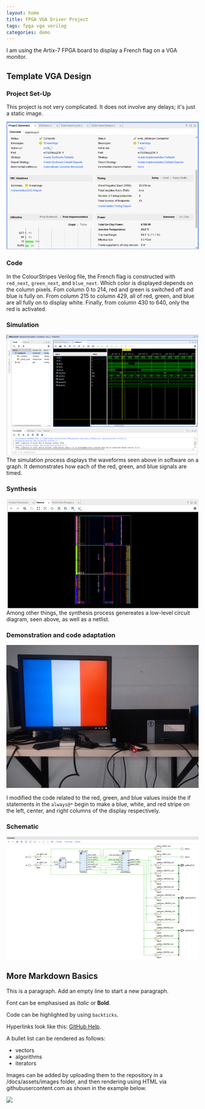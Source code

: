 ```yaml
---
layout: home
title: FPGA VGA Driver Project
tags: fpga vga verilog
categories: demo
---
```


I am using the Artix-7 FPGA board to display a French flag on a VGA monitor.

## **Template VGA Design**
### **Project Set-Up**
This project is not very complicated. It does not involve any delays; it's just a static image.

<img src="https://raw.githubusercontent.com/Poire33/VGA_project/refs/heads/main/docs/assets/images/VGAPrjSum.png">

### **Code**
In the ColourStripes Verilog file, the French flag is constructed with `red_next`, `green_next`, and `blue_next`. Which color is displayed depends on the column pixels. Fom column 0 to 214, red and green is switched off and blue is fully on. From column 215 to column 429, all of red, green, and blue are all fully on to display white. Finally, from column 430 to 640, only the red is activated.

### **Simulation**
<img src="https://raw.githubusercontent.com/Poire33/VGA_project/refs/heads/edits/docs/assets/images/Simulation%202.png">
The simulation process displays the waveforms seen above in software on a graph. It demonstrates how each of the red, green, and blue signals are timed.

### **Synthesis**
<img src="https://raw.githubusercontent.com/Poire33/VGA_project/refs/heads/edits/docs/assets/images/Synthesis.png">
Among other things, the synthesis process genereates a low-level circuit diagram, seen above, as well as a netlist.

### **Demonstration and code adaptation**
<img src="https://raw.githubusercontent.com/Poire33/VGA_project/refs/heads/edits/demo.jpg">

I modified the code related to the red, green, and blue values inside the if statements in the `always@*` begin to make a blue, white, and red stripe on the left, center, and right columns of the display respectively.
### **Schematic**
<img src="https://raw.githubusercontent.com/Poire33/VGA_project/refs/heads/edits/docs/assets/images/Schematic.png">

## **More Markdown Basics**
This is a paragraph. Add an empty line to start a new paragraph.

Font can be emphasised as *Italic* or **Bold**.

Code can be highlighted by using `backticks`.

Hyperlinks look like this: [GitHub Help](https://help.github.com/).

A bullet list can be rendered as follows:
- vectors
- algorithms
- iterators

Images can be added by uploading them to the repository in a /docs/assets/images folder, and then rendering using HTML via githubusercontent.com as shown in the example below.

<img src="https://raw.githubusercontent.com/melgineer/fpga-vga-verilog/main/docs/assets/images/VGAPrjSrcs.png">
